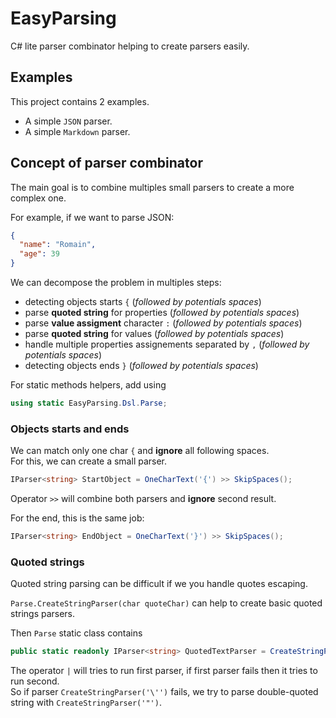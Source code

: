 # EasyParsing

C# lite parser combinator helping to create parsers easily.

## Examples

This project contains 2 examples.

- A simple `JSON` parser. 
- A simple `Markdown` parser. 

## Concept of parser combinator

The main goal is to combine multiples small parsers to create a more complex one.

For example, if we want to parse JSON:

```json
{
  "name": "Romain", 
  "age": 39
}
```

We can decompose the problem in multiples steps:
- detecting objects starts `{` (_followed by potentials spaces_)
- parse __quoted string__ for properties (_followed by potentials spaces_)
- parse __value assigment__ character `:` (_followed by potentials spaces_)
- parse __quoted string__ for values (_followed by potentials spaces_)
- handle multiple properties assignements separated by `,` (_followed by potentials spaces_)
- detecting objects ends `}` (_followed by potentials spaces_)

For static methods helpers, add using
```C#
using static EasyParsing.Dsl.Parse;
```

### Objects starts and ends

We can match only one char `{` and __ignore__ all following spaces.  
For this, we can create a small parser.

```C#
IParser<string> StartObject = OneCharText('{') >> SkipSpaces();
```

Operator `>>` will combine both parsers and __ignore__ second result.

For the end, this is the same job:

```C#
IParser<string> EndObject = OneCharText('}') >> SkipSpaces();
```

### Quoted strings

Quoted string parsing can be difficult if we you handle quotes escaping.

`Parse.CreateStringParser(char quoteChar)` can help to create basic quoted strings parsers.

Then `Parse` static class contains

```C#
public static readonly IParser<string> QuotedTextParser = CreateStringParser('\'') | CreateStringParser('"');
```

The operator `|` will tries to run first parser, if first parser fails then it tries to run second.   
So if parser `CreateStringParser('\'')` fails, we try to parse double-quoted string with `CreateStringParser('"')`.


